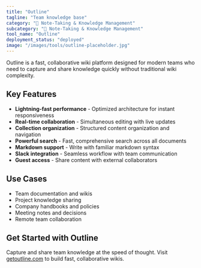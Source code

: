 ```yaml
---
title: "Outline"
tagline: "Team knowledge base"
category: "📝 Note-Taking & Knowledge Management"
subcategory: "📝 Note-Taking & Knowledge Management"
tool_name: "Outline"
deployment_status: "deployed"
image: "/images/tools/outline-placeholder.jpg"
---
```

Outline is a fast, collaborative wiki platform designed for modern teams who need to capture and share knowledge quickly without traditional wiki complexity.

## Key Features

- **Lightning-fast performance** - Optimized architecture for instant responsiveness
- **Real-time collaboration** - Simultaneous editing with live updates
- **Collection organization** - Structured content organization and navigation
- **Powerful search** - Fast, comprehensive search across all documents
- **Markdown support** - Write with familiar markdown syntax
- **Slack integration** - Seamless workflow with team communication
- **Guest access** - Share content with external collaborators

## Use Cases

- Team documentation and wikis
- Project knowledge sharing
- Company handbooks and policies
- Meeting notes and decisions
- Remote team collaboration

## Get Started with Outline

Capture and share team knowledge at the speed of thought. Visit [getoutline.com](https://www.getoutline.com) to build fast, collaborative wikis.